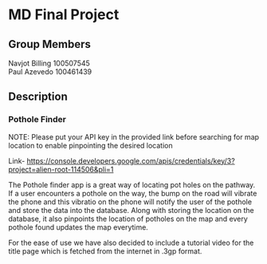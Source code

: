 # MD Final Project


## Group Members

Navjot Billing 100507545  
Paul Azevedo   100461439

## Description

### Pothole Finder 

NOTE: Please put your API key in the provided link before searching for map location to enable pinpointing the desired location

Link- https://console.developers.google.com/apis/credentials/key/3?project=alien-root-114506&pli=1

The Pothole finder app is a great way of locating pot holes on the pathway. If a user encounters a pothole on the way, the bump on the road will vibrate the phone and this vibratio on the phone will notify the user of the pothole and store the data into the database. Along with storing the location on the database, it also pinpoints the location of potholes on the map and every pothole found updates the map everytime. 

For the ease of use we have also decided to include a tutorial video for the title page which is fetched from the internet in .3gp format. 
